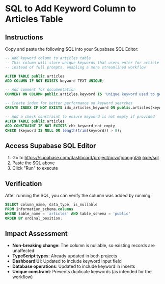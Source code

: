 # SQL to Add Keyword Column to Articles Table

## Instructions
Copy and paste the following SQL into your Supabase SQL Editor:

```sql
-- Add keyword column to articles table
-- This column will store unique keywords that users enter for article generation
-- instead of full prompts, enabling a more streamlined workflow

ALTER TABLE public.articles
ADD COLUMN IF NOT EXISTS keyword TEXT UNIQUE;

-- Add comment for documentation
COMMENT ON COLUMN public.articles.keyword IS 'Unique keyword used to generate the article. Part of new keyword-based workflow.';

-- Create index for better performance on keyword searches
CREATE INDEX IF NOT EXISTS idx_articles_keyword ON public.articles(keyword);

-- Add a check constraint to ensure keyword is not empty if provided
ALTER TABLE public.articles
ADD CONSTRAINT IF NOT EXISTS chk_keyword_not_empty
CHECK (keyword IS NULL OR length(trim(keyword)) > 0);
```

## Access Supabase SQL Editor
1. Go to https://supabase.com/dashboard/project/ucvxfjoongglzikjlxde/sql
2. Paste the SQL above
3. Click "Run" to execute

## Verification
After running the SQL, you can verify the column was added by running:

```sql
SELECT column_name, data_type, is_nullable
FROM information_schema.columns
WHERE table_name = 'articles' AND table_schema = 'public'
ORDER BY ordinal_position;
```

## Impact Assessment
- **Non-breaking change**: The column is nullable, so existing records are unaffected
- **TypeScript types**: Already updated in both projects
- **Dashboard UI**: Updated to include keyword input field
- **Database operations**: Updated to include keyword in inserts
- **Unique constraint**: Prevents duplicate keywords (as intended for the workflow)